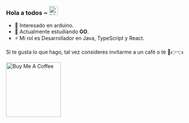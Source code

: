 ### Hola a todos ~ <img src="https://user-images.githubusercontent.com/1303154/88677602-1635ba80-d120-11ea-84d8-d263ba5fc3c0.gif" width="24px" alt="hi">
- 👀 Interesado en arduino.
- 🌱 Actualmente estudiando **GO**.
- ⚡ Mi rol es Desarrollador en Java, TypeScript y React.

Si te gusta lo que hago, tal vez consideres invitarme a un café o té 🥺👉👈

<a href="https://www.buymeacoffee.com/manzodev" target="_blank"><img src="https://cdn.buymeacoffee.com/buttons/v2/default-red.png" alt="Buy Me A Coffee" width="150" ></a>

<!---
manzoDev/manzoDev is a ✨ special ✨ repository because its `README.md` (this file) appears on your GitHub profile.
You can click the Preview link to take a look at your changes.
--->
